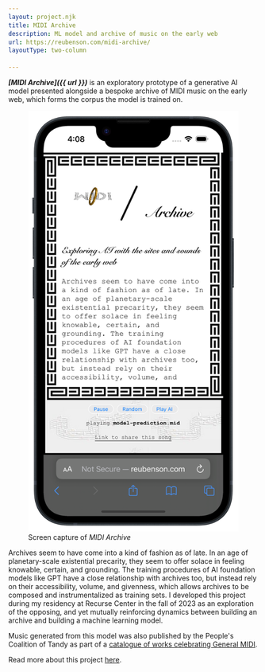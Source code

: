 ```yaml
---
layout: project.njk
title: MIDI Archive
description: ML model and archive of music on the early web
url: https://reubenson.com/midi-archive/
layoutType: two-column

---
```

_**[MIDI Archive]({{ url }})**_ is an exploratory prototype of a generative AI model presented alongside a bespoke archive of MIDI music on the early web, which forms the corpus the model is trained on.

<figure class="figure-medium no-border">
  <img src="/public/midi-archive-model.png" alt="screenshot of MIDI Archive website">
  <figcaption>Screen capture of <em>MIDI Archive</em></figcaption>
</figure>

<!-- MIDI Archive uses machine learning and archiving to give the visitor various entrypoints into the world of music on the early web. -->

Archives seem to have come into a kind of fashion as of late. In an age of planetary-scale existential precarity, they seem to offer solace in feeling knowable, certain, and grounding. The training procedures of AI foundation models like GPT have a close relationship with archives too, but instead rely on their accessibility, volume, and givenness, which allows archives to be composed and instrumentalized as training sets. I developed this project during my residency at Recurse Center in the fall of 2023 as an exploration of the opposing, and yet mutually reinforcing dynamics between building an archive and building a machine learning model.

Music generated from this model was also published by the People's Coalition of Tandy as part of a [catalogue of works celebrating General MIDI](https://midicompetition.pcotandy.org/).

Read more about this project [here](https://medium.com/@reubenson/archives-ai-and-music-of-the-early-web-9b2f51fdef47).